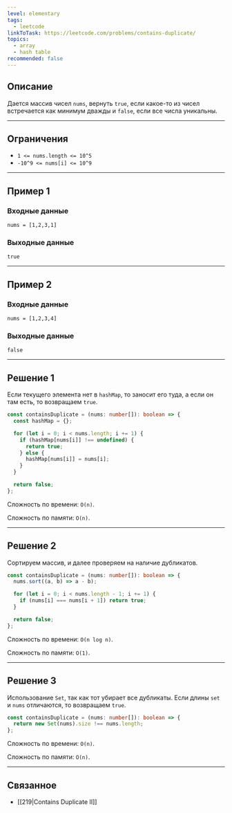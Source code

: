 ```yaml
---
level: elementary
tags:
  - leetcode
linkToTask: https://leetcode.com/problems/contains-duplicate/
topics:
  - array
  - hash table
recommended: false
---
```

## Описание

Дается массив чисел `nums`, вернуть `true`, если какое-то из чисел встречается как минимум дважды и `false`, если все числа уникальны.

---
## Ограничения

- `1 <= nums.length <= 10^5`
- `-10^9 <= nums[i] <= 10^9`

---
## Пример 1

### Входные данные

```
nums = [1,2,3,1]
```
### Выходные данные

```
true
```

---
## Пример 2

### Входные данные

```
nums = [1,2,3,4]
```
### Выходные данные

```
false
```

---
## Решение 1

Если текущего элемента нет в `hashMap`, то заносит его туда, а если он там есть, то возвращаем `true`.

```typescript
const containsDuplicate = (nums: number[]): boolean => {
  const hashMap = {};

  for (let i = 0; i < nums.length; i += 1) {
    if (hashMap[nums[i]] !== undefined) {
      return true;
    } else {
      hashMap[nums[i]] = nums[i];
    }
  }

  return false;
};
```

Сложность по времени: `O(n)`.

Сложность по памяти: `O(n)`.

---
## Решение 2

Сортируем массив, и далее проверяем на наличие дубликатов.

```typescript
const containsDuplicate = (nums: number[]): boolean => {
  nums.sort((a, b) => a - b);

  for (let i = 0; i < nums.length - 1; i += 1) {
    if (nums[i] === nums[i + 1]) return true;
  }

  return false;
};
```

Сложность по времени: `O(n log n)`.

Сложность по памяти: `O(1)`.

---
## Решение 3

Использование `Set`, так как тот убирает все дубликаты. Если длины `set` и `nums` отличаются, то возвращаем `true`.

```typescript
const containsDuplicate = (nums: number[]): boolean => {
  return new Set(nums).size !== nums.length;
};
```

Сложность по времени: `O(n)`.

Сложность по памяти: `O(n)`.

---
## Связанное

- [[219|Contains Duplicate II]]